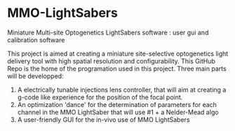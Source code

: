 # MMO-LightSabers
Miniature Multi-site Optogenetics LightSabers software : user gui and calibration software

This project is aimed at creating a miniature site-selective optogenetics light delivery tool with high spatial resolution and configurability. This GitHub Repo is the home of the programation used in this project. Three main parts will be developped:

1. A electrically tunable injections lens controller, that will aim at creating a g-code like experience for the position of the focal point.
2. An optimization 'dance' for the determination of parameters for each channel in the MMO LightSaber that will use #1 + a Nelder-Mead algo 
3. A user-friendly GUI for the in-vivo use of MMO LightSabers


